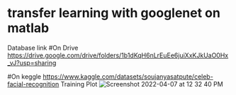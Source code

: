 # transfer learning with googlenet on matlab



Database link
#On Drive
https://drive.google.com/drive/folders/1b1dKqH6nLrEuEe6juiXxKJkUaO0Hx_vJ?usp=sharing

#On keggle
https://www.kaggle.com/datasets/soujanyasatpute/celeb-facial-recognition
Training Plot
![Screenshot 2022-04-07 at 12 32 40 PM](https://user-images.githubusercontent.com/99108578/162139552-0b61fa50-6bd6-438c-9167-40bbba84b737.png)
